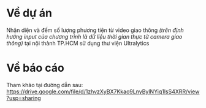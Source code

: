 # Về dự án
Nhận diện và đếm số lượng phương tiện từ video giao thông *(trên định hướng input của chương trình là dữ liệu thời gian thực từ camera giao thông)* tại nội thành TP.HCM sử dụng thư viện Ultralytics

# Về báo cáo
Tham khảo tại đường dẫn sau: https://drive.google.com/file/d/1zhvzXyBX7Kkao9LnyBylNYiq1lsS4XRR/view?usp=sharing

